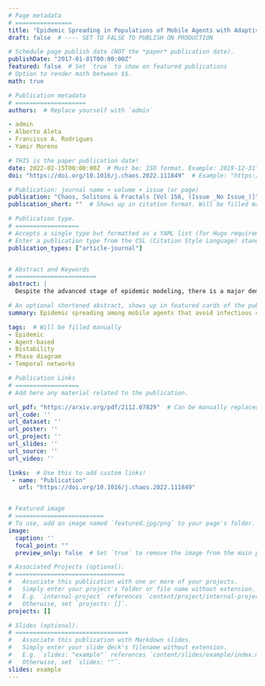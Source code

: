 ```yaml
---
# Page metadata
# ================
title: "Epidemic Spreading in Populations of Mobile Agents with Adaptive Behavioral Response"  # Full title of the paper
draft: false  # ---- SET TO FALSE TO PUBLISH ON PRODUCTION

# Schedule page publish date (NOT the *paper* publication date).
publishDate: "2017-01-01T00:00:00Z"
featured: false  # Set `true` to show on featured publications
# Option to render math between $$.
math: true

# Publication metadata
# ====================
authors:  # Replace yourself with `admin`

- admin
- Alberto Aleta
- Francisco A. Rodrigues
- Yamir Moreno

# THIS is the paper publication date!
date: 2022-02-15T00:00:00Z  # Must be: ISO format. Example: 2019-12-31T00:00:00Z. Time can be midnight. If unavailable, the day can be the first of the month.
doi: "https://doi.org/10.1016/j.chaos.2022.111849"  # Example: "https://doi.org/10.1103/PhysRevE.100.032313"

# Publication: journal name + volume + issue (or page)
publication: "Chaos, Solitons & Fractals [Vol 156, (Issue _No Issue_)]" # Journal and volume. Example: "_Template Journal Name_ [VolN], (IssueN)"   # Shows in the publication page
publication_short: ""  # Shows up in citation format. Will be filled manually later.

# Publication type.
# ==================
# Accepts a single type but formatted as a YAML list (for Hugo requirements).
# Enter a publication type from the CSL (Citation Style Language) standard: https://docs.citationstyles.org/en/stable/specification.html#appendix-iii-types
publication_types: ["article-journal"]


# Abstract and Keywords
# =======================
abstract: | 
  Despite the advanced stage of epidemic modeling, there is a major demand for methods to incorporate behavioral responses to the spread of a disease, such as social distancing and adoption of prevention methods. Mobility plays an important role on epidemic dynamics and is also affected by behavioral changes, but there are many situations in which real mobility data is incomplete or inaccessible. We present a model for epidemic spreading in temporal networks of mobile agents that incorporates local behavioral responses. Susceptible agents are allowed to move towards the opposite direction of infected agents in their neighborhood. We show that this mechanism considerably decreases the stationary prevalence when the spatial density of agents is low. However, for higher densities, the mechanism causes an abrupt phase transition, where a new bistable phase appears. We develop a semi-analytic approach for the case when the mobility is fast compared to the disease dynamics, and use it to argue that the bistability is caused by the emergence of spatial clusters of susceptible agents. Finally, we characterize the temporal networks formed in the fast mobility regime, showing how the degree distributions and other metrics are affected by the behavioral mechanism. Our work incorporates results previously known from adaptive networks into population of mobile agents, which can be further developed to be used in mobility-driven models.

# An optional shortened abstract, shows up in featured cards of the publication.
summary: Epidemic spreading among mobile agents that avoid infectious contacts

tags:  # Will be filled manually
- Epidemic
- Agent-based
- Bistability 
- Phase diagram
- Temporal networks

# Publication Links
# ==================
# Add here any material related to the publication.

url_pdf: "https://arxiv.org/pdf/2112.07829"  # Can be manually replaced by an open-access preprint
url_code: ''
url_dataset: ''
url_poster: ''
url_project: ''
url_slides: ''
url_source: ''
url_video: ''

links:  # Use this to add custom links!
 - name: "Publication"
   url: "https://doi.org/10.1016/j.chaos.2022.111849"


# Featured image
# =========================
# To use, add an image named `featured.jpg/png` to your page's folder. 
image:
  caption: ''
  focal_point: ""
  preview_only: false  # Set `true` to remove the image from the main publication page.

# Associated Projects (optional).
# ===============================
#   Associate this publication with one or more of your projects.
#   Simply enter your project's folder or file name without extension.
#   E.g. `internal-project` references `content/project/internal-project/index.md`.
#   Otherwise, set `projects: []`.
projects: []

# Slides (optional).
# ================================
#   Associate this publication with Markdown slides.
#   Simply enter your slide deck's filename without extension.
#   E.g. `slides: "example"` references `content/slides/example/index.md`.
#   Otherwise, set `slides: ""`.
slides: example
---
```


<!--- Supplementary notes can be added here, including [code and math](https://sourcethemes.com/academic/docs/writing-markdown-latex/). -->